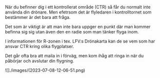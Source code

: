 När du befinner dig i ett kontrollerat område (CTR) så får du normalt inte använda din drönare. Men efetrsom det är flyledaren i kontrolltornet som bestämmer är det bara att fråga.

Det som är viktigt är att man inte bara uppger en punkt där man kommer befinna sig sig utan även den en radie som man tänker flyga inom.

I informationen för R-zonen i tex. LFV:s Drönakarta kan de se vem som har ansvar CTR kring olika flygplatser.

Det går ofta bra att maila in i förväg, men kom ihåg att ringa in när du påbörjar och avslutar din flygning.

![]./images/(2023-07-08-12-06-51.png)